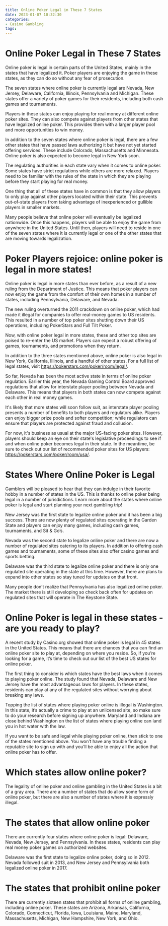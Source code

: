 ```yaml
---
title: Online Poker Legal in These 7 States
date: 2023-01-07 10:32:30
categories:
- Casino Gambling
tags:
---
```



#  Online Poker Legal in These 7 States

Online poker is legal in certain parts of the United States, mainly in the states that have legalized it. Poker players are enjoying the game in these states, as they can do so without any fear of prosecution.

The seven states where online poker is currently legal are Nevada, New Jersey, Delaware, California, Illinois, Pennsylvania and Michigan. These states offer a variety of poker games for their residents, including both cash games and tournaments.

Players in these states can enjoy playing for real money at different online poker sites. They can also compete against players from other states that have legalized online poker. This provides them with a larger player pool and more opportunities to win money.

In addition to the seven states where online poker is legal, there are a few other states that have passed laws authorizing it but have not yet started offering services. These include Colorado, Massachusetts and Minnesota. Online poker is also expected to become legal in New York soon.

The regulating authorities in each state vary when it comes to online poker. Some states have strict regulations while others are more relaxed. Players need to be familiar with the rules of the state in which they are playing before they start playing for real money.

One thing that all of these states have in common is that they allow players to only play against other players located within their state. This prevents out-of-state players from taking advantage of inexperienced or gullible players in smaller markets.

Many people believe that online poker will eventually be legalized nationwide. Once this happens, players will be able to enjoy the game from anywhere in the United States. Until then, players will need to reside in one of the seven states where it is currently legal or one of the other states that are moving towards legalization.

#  Poker Players rejoice: online poker is legal in more states!

Online poker is legal in more states than ever before, as a result of a new ruling from the Department of Justice. This means that poker players can now enjoy the game from the comfort of their own homes in a number of states, including Pennsylvania, Delaware, and Nevada.

The new ruling overturned the 2011 crackdown on online poker, which had made it illegal for companies to offer real-money games to US residents. This resulted in a number of top poker sites shutting down their US operations, including PokerStars and Full Tilt Poker.

Now, with online poker legal in more states, these and other top sites are poised to re-enter the US market. Players can expect a robust offering of games, tournaments, and promotions when they return.

In addition to the three states mentioned above, online poker is also legal in New York, California, Illinois, and a handful of other states. For a full list of legal states, visit https://pokerstars.com/poker/room/legal/.

So far, Nevada has been the most active state in terms of online poker regulation. Earlier this year, the Nevada Gaming Control Board approved regulations that allow for interstate player pooling between Nevada and Delaware. This means that players in both states can now compete against each other in real money games.

It's likely that more states will soon follow suit, as interstate player pooling presents a number of benefits to both players and regulators alike. Players can enjoy bigger prize pools and softer competition; while regulators can ensure that players are protected against fraud and collusion.

For now, it's business as usual at the major US-facing poker sites. However, players should keep an eye on their state's legislative proceedings to see if and when online poker becomes legal in their state. In the meantime, be sure to check out our list of recommended poker sites for US players: https://pokerstars.com/poker/room/usa/.

#  States Where Online Poker is Legal

Gamblers will be pleased to hear that they can indulge in their favorite hobby in a number of states in the US. This is thanks to online poker being legal in a number of jurisdictions. Learn more about the states where online poker is legal and start planning your next gambling trip!

New Jersey was the first state to legalize online poker and it has been a big success. There are now plenty of regulated sites operating in the Garden State and players can enjoy many games, including cash games, tournaments, and Sit & Go’s.

Nevada was the second state to legalize online poker and there are now a number of regulated sites catering to its players. In addition to offering cash games and tournaments, some of these sites also offer casino games and sports betting.

Delaware was the third state to legalize online poker and there is only one regulated site operating in the state at this time. However, there are plans to expand into other states so stay tuned for updates on that front.

Many people don’t realize that Pennsylvania has also legalized online poker. The market there is still developing so check back often for updates on regulated sites that will operate in The Keystone State.

#  Online Poker is legal in these states - are you ready to play?

A recent study by Casino.org showed that online poker is legal in 45 states in the United States. This means that there are chances that you can find an online poker site to play at, depending on where you reside. So, if you’re looking for a game, it’s time to check out our list of the best US states for online poker.

The first thing to consider is which states have the best laws when it comes to playing poker online. The study found that Nevada, Delaware and New Jersey have the most advantageous laws for players. In these states, residents can play at any of the regulated sites without worrying about breaking any laws.

Topping the list of states where playing poker online is illegal is Washington. In this state, it’s actually a crime to play at an unlicensed site, so make sure to do your research before signing up anywhere. Maryland and Indiana are close behind Washington on the list of states where playing online can land you in hot water with the law.

If you want to be safe and legal while playing poker online, then stick to one of the states mentioned above. You won’t have any trouble finding a reputable site to sign up with and you’ll be able to enjoy all the action that online poker has to offer.

#  Which states allow online poker?

The legality of online poker and online gambling in the United States is a bit of a gray area. There are a number of states that do allow some form of online poker, but there are also a number of states where it is expressly illegal.

# The states that allow online poker

There are currently four states where online poker is legal: Delaware, Nevada, New Jersey, and Pennsylvania. In these states, residents can play real money poker games on authorized websites.

Delaware was the first state to legalize online poker, doing so in 2012. Nevada followed suit in 2013, and New Jersey and Pennsylvania both legalized online poker in 2017.

# The states that prohibit online poker

There are currently sixteen states that prohibit all forms of online gambling, including online poker. These states are Arizona, Arkansas, California, Colorado, Connecticut, Florida, Iowa, Louisiana, Maine, Maryland, Massachusetts, Michigan, New Hampshire, New York, and Ohio.